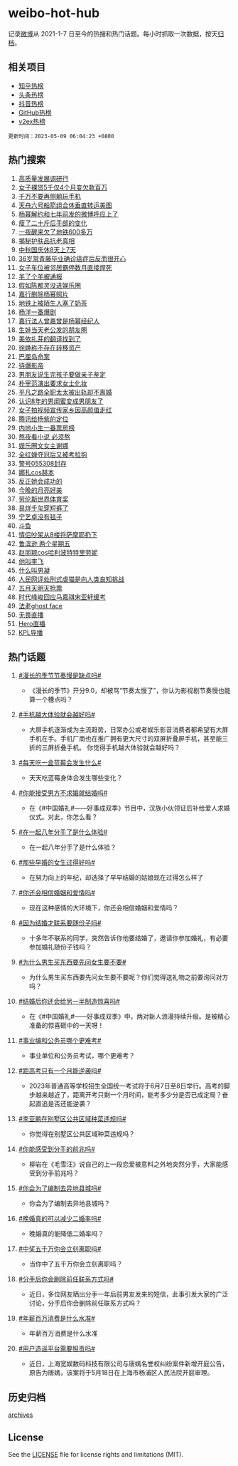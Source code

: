# weibo-hot-hub

记录[微博](https://www.weibo.com)从 2021-1-7 日至今的热搜和热门话题。每小时抓取一次数据，按天[归档](archives)。

## 相关项目

- [知乎热榜](https://github.com/lonnyzhang423/zhihu-hot-hub)
- [头条热榜](https://github.com/lonnyzhang423/toutiao-hot-hub)
- [抖音热榜](https://github.com/lonnyzhang423/douyin-hot-hub)
- [GitHub热榜](https://github.com/lonnyzhang423/github-hot-hub)
- [v2ex热榜](https://github.com/lonnyzhang423/v2ex-hot-hub)


`更新时间：2023-05-09 06:04:23 +0800`

## 热门搜索

1. [高质量发展调研行](https://m.weibo.cn/search?containerid=100103type%3D1%26t%3D10%26q%3D%23%E9%AB%98%E8%B4%A8%E9%87%8F%E5%8F%91%E5%B1%95%E8%B0%83%E7%A0%94%E8%A1%8C%23&stream_entry_id=51&isnewpage=1&extparam=seat%3D1%26pos%3D0%26cate%3D10103%26stream_entry_id%3D51%26filter_type%3Drealtimehot%26dgr%3D0%26c_type%3D51%26display_time%3D1683583462%26pre_seqid%3D168358346233802021118&luicode=10000011&lfid=106003type%253D25%2526t%253D3%2526disable_hot%253D1%2526filter_type%253Drealtimehot)
1. [女子裸贷5千仅4个月变欠款百万](https://m.weibo.cn/search?containerid=100103type%3D1%26t%3D10%26q%3D%23%E5%A5%B3%E5%AD%90%E8%A3%B8%E8%B4%B75%E5%8D%83%E4%BB%854%E4%B8%AA%E6%9C%88%E5%8F%98%E6%AC%A0%E6%AC%BE%E7%99%BE%E4%B8%87%23&stream_entry_id=31&isnewpage=1&extparam=seat%3D1%26flag%3D2%26pos%3D0%26dgr%3D0%26band_rank%3D1%26c_type%3D31%26filter_type%3Drealtimehot%26stream_entry_id%3D31%26realpos%3D1%26q%3D%2523%25E5%25A5%25B3%25E5%25AD%2590%25E8%25A3%25B8%25E8%25B4%25B75%25E5%258D%2583%25E4%25BB%25854%25E4%25B8%25AA%25E6%259C%2588%25E5%258F%2598%25E6%25AC%25A0%25E6%25AC%25BE%25E7%2599%25BE%25E4%25B8%2587%2523%26cate%3D5001%26lcate%3D5001%26display_time%3D1683583462%26pre_seqid%3D168358346233802021118&luicode=10000011&lfid=106003type%253D25%2526t%253D3%2526disable_hot%253D1%2526filter_type%253Drealtimehot)
1. [千万不要再侧躺玩手机](https://m.weibo.cn/search?containerid=100103type%3D1%26t%3D10%26q%3D%23%E5%8D%83%E4%B8%87%E4%B8%8D%E8%A6%81%E5%86%8D%E4%BE%A7%E8%BA%BA%E7%8E%A9%E6%89%8B%E6%9C%BA%23&stream_entry_id=31&isnewpage=1&extparam=seat%3D1%26flag%3D2%26pos%3D1%26dgr%3D0%26band_rank%3D2%26c_type%3D31%26filter_type%3Drealtimehot%26stream_entry_id%3D31%26realpos%3D2%26q%3D%2523%25E5%258D%2583%25E4%25B8%2587%25E4%25B8%258D%25E8%25A6%2581%25E5%2586%258D%25E4%25BE%25A7%25E8%25BA%25BA%25E7%258E%25A9%25E6%2589%258B%25E6%259C%25BA%2523%26cate%3D5001%26lcate%3D5001%26display_time%3D1683583462%26pre_seqid%3D168358346233802021118&luicode=10000011&lfid=106003type%253D25%2526t%253D3%2526disable_hot%253D1%2526filter_type%253Drealtimehot)
1. [天舟六号船箭组合体垂直转运美图](https://m.weibo.cn/search?containerid=100103type%3D1%26t%3D10%26q%3D%23%E5%A4%A9%E8%88%9F%E5%85%AD%E5%8F%B7%E8%88%B9%E7%AE%AD%E7%BB%84%E5%90%88%E4%BD%93%E5%9E%82%E7%9B%B4%E8%BD%AC%E8%BF%90%E7%BE%8E%E5%9B%BE%23&stream_entry_id=31&isnewpage=1&extparam=seat%3D1%26flag%3D0%26pos%3D2%26dgr%3D0%26band_rank%3D3%26c_type%3D31%26filter_type%3Drealtimehot%26stream_entry_id%3D31%26realpos%3D3%26q%3D%2523%25E5%25A4%25A9%25E8%2588%259F%25E5%2585%25AD%25E5%258F%25B7%25E8%2588%25B9%25E7%25AE%25AD%25E7%25BB%2584%25E5%2590%2588%25E4%25BD%2593%25E5%259E%2582%25E7%259B%25B4%25E8%25BD%25AC%25E8%25BF%2590%25E7%25BE%258E%25E5%259B%25BE%2523%26cate%3D5001%26lcate%3D5001%26display_time%3D1683583462%26pre_seqid%3D168358346233802021118&luicode=10000011&lfid=106003type%253D25%2526t%253D3%2526disable_hot%253D1%2526filter_type%253Drealtimehot)
1. [杨幂解约和七年前发的微博呼应上了](https://m.weibo.cn/search?containerid=100103type%3D1%26t%3D10%26q%3D%23%E6%9D%A8%E5%B9%82%E8%A7%A3%E7%BA%A6%E5%92%8C%E4%B8%83%E5%B9%B4%E5%89%8D%E5%8F%91%E7%9A%84%E5%BE%AE%E5%8D%9A%E5%91%BC%E5%BA%94%E4%B8%8A%E4%BA%86%23&stream_entry_id=31&isnewpage=1&extparam=seat%3D1%26flag%3D16%26pos%3D3%26dgr%3D0%26band_rank%3D4%26c_type%3D31%26filter_type%3Drealtimehot%26stream_entry_id%3D31%26realpos%3D4%26q%3D%2523%25E6%259D%25A8%25E5%25B9%2582%25E8%25A7%25A3%25E7%25BA%25A6%25E5%2592%258C%25E4%25B8%2583%25E5%25B9%25B4%25E5%2589%258D%25E5%258F%2591%25E7%259A%2584%25E5%25BE%25AE%25E5%258D%259A%25E5%2591%25BC%25E5%25BA%2594%25E4%25B8%258A%25E4%25BA%2586%2523%26cate%3D5001%26lcate%3D5001%26display_time%3D1683583462%26pre_seqid%3D168358346233802021118&luicode=10000011&lfid=106003type%253D25%2526t%253D3%2526disable_hot%253D1%2526filter_type%253Drealtimehot)
1. [瘦了二十斤后手部的变化](https://m.weibo.cn/search?containerid=100103type%3D1%26t%3D10%26q%3D%23%E7%98%A6%E4%BA%86%E4%BA%8C%E5%8D%81%E6%96%A4%E5%90%8E%E6%89%8B%E9%83%A8%E7%9A%84%E5%8F%98%E5%8C%96%23&stream_entry_id=31&isnewpage=1&extparam=seat%3D1%26flag%3D2%26pos%3D4%26dgr%3D0%26band_rank%3D5%26c_type%3D31%26filter_type%3Drealtimehot%26stream_entry_id%3D31%26realpos%3D5%26q%3D%2523%25E7%2598%25A6%25E4%25BA%2586%25E4%25BA%258C%25E5%258D%2581%25E6%2596%25A4%25E5%2590%258E%25E6%2589%258B%25E9%2583%25A8%25E7%259A%2584%25E5%258F%2598%25E5%258C%2596%2523%26cate%3D5001%26lcate%3D5001%26display_time%3D1683583462%26pre_seqid%3D168358346233802021118&luicode=10000011&lfid=106003type%253D25%2526t%253D3%2526disable_hot%253D1%2526filter_type%253Drealtimehot)
1. [一夜醒来欠了地铁600多万](https://m.weibo.cn/search?containerid=100103type%3D1%26t%3D10%26q%3D%23%E4%B8%80%E5%A4%9C%E9%86%92%E6%9D%A5%E6%AC%A0%E4%BA%86%E5%9C%B0%E9%93%81600%E5%A4%9A%E4%B8%87%23&stream_entry_id=31&isnewpage=1&extparam=seat%3D1%26flag%3D2%26pos%3D5%26dgr%3D0%26band_rank%3D6%26c_type%3D31%26filter_type%3Drealtimehot%26stream_entry_id%3D31%26realpos%3D6%26q%3D%2523%25E4%25B8%2580%25E5%25A4%259C%25E9%2586%2592%25E6%259D%25A5%25E6%25AC%25A0%25E4%25BA%2586%25E5%259C%25B0%25E9%2593%2581600%25E5%25A4%259A%25E4%25B8%2587%2523%26cate%3D5001%26lcate%3D5001%26display_time%3D1683583462%26pre_seqid%3D168358346233802021118&luicode=10000011&lfid=106003type%253D25%2526t%253D3%2526disable_hot%253D1%2526filter_type%253Drealtimehot)
1. [揭秘护肤品抗老真相](https://m.weibo.cn/search?containerid=100103type%3D1%26t%3D10%26q%3D%23%E6%8F%AD%E7%A7%98%E6%8A%A4%E8%82%A4%E5%93%81%E6%8A%97%E8%80%81%E7%9C%9F%E7%9B%B8%23&stream_entry_id=31&isnewpage=1&extparam=seat%3D1%26adid%3D188496%26pos%3D6%26dgr%3D0%26band_rank%3D7%26filter_type%3Drealtimehot%26topic_ad%3D1%26cate%3D5001%26lcate%3D5001%26stream_entry_id%3D31%26q%3D%2523%25E6%258F%25AD%25E7%25A7%2598%25E6%258A%25A4%25E8%2582%25A4%25E5%2593%2581%25E6%258A%2597%25E8%2580%2581%25E7%259C%259F%25E7%259B%25B8%2523%26is_ad_pos%3D1%26c_type%3D31%26display_time%3D1683583462%26pre_seqid%3D168358346233802021118&luicode=10000011&lfid=106003type%253D25%2526t%253D3%2526disable_hot%253D1%2526filter_type%253Drealtimehot)
1. [中秋国庆休8天上7天](https://m.weibo.cn/search?containerid=100103type%3D1%26t%3D10%26q%3D%23%E4%B8%AD%E7%A7%8B%E5%9B%BD%E5%BA%86%E4%BC%918%E5%A4%A9%E4%B8%8A7%E5%A4%A9%23&stream_entry_id=31&isnewpage=1&extparam=seat%3D1%26flag%3D16%26pos%3D7%26dgr%3D0%26band_rank%3D7%26c_type%3D31%26filter_type%3Drealtimehot%26stream_entry_id%3D31%26realpos%3D7%26q%3D%2523%25E4%25B8%25AD%25E7%25A7%258B%25E5%259B%25BD%25E5%25BA%2586%25E4%25BC%25918%25E5%25A4%25A9%25E4%25B8%258A7%25E5%25A4%25A9%2523%26cate%3D5001%26lcate%3D5001%26display_time%3D1683583462%26pre_seqid%3D168358346233802021118&luicode=10000011&lfid=106003type%253D25%2526t%253D3%2526disable_hot%253D1%2526filter_type%253Drealtimehot)
1. [36岁常青藤毕业确诊癌症后反而很开心](https://m.weibo.cn/search?containerid=100103type%3D1%26t%3D10%26q%3D36%E5%B2%81%E5%B8%B8%E9%9D%92%E8%97%A4%E6%AF%95%E4%B8%9A%E7%A1%AE%E8%AF%8A%E7%99%8C%E7%97%87%E5%90%8E%E5%8F%8D%E8%80%8C%E5%BE%88%E5%BC%80%E5%BF%83&stream_entry_id=31&isnewpage=1&extparam=seat%3D1%26flag%3D0%26pos%3D8%26dgr%3D0%26band_rank%3D8%26c_type%3D31%26filter_type%3Drealtimehot%26stream_entry_id%3D31%26realpos%3D8%26q%3D36%25E5%25B2%2581%25E5%25B8%25B8%25E9%259D%2592%25E8%2597%25A4%25E6%25AF%2595%25E4%25B8%259A%25E7%25A1%25AE%25E8%25AF%258A%25E7%2599%258C%25E7%2597%2587%25E5%2590%258E%25E5%258F%258D%25E8%2580%258C%25E5%25BE%2588%25E5%25BC%2580%25E5%25BF%2583%26cate%3D5001%26lcate%3D5001%26display_time%3D1683583462%26pre_seqid%3D168358346233802021118&luicode=10000011&lfid=106003type%253D25%2526t%253D3%2526disable_hot%253D1%2526filter_type%253Drealtimehot)
1. [女子车位被邻居霸停数月直接焊死](https://m.weibo.cn/search?containerid=100103type%3D1%26t%3D10%26q%3D%23%E5%A5%B3%E5%AD%90%E8%BD%A6%E4%BD%8D%E8%A2%AB%E9%82%BB%E5%B1%85%E9%9C%B8%E5%81%9C%E6%95%B0%E6%9C%88%E7%9B%B4%E6%8E%A5%E7%84%8A%E6%AD%BB%23&stream_entry_id=31&isnewpage=1&extparam=seat%3D1%26flag%3D0%26pos%3D9%26dgr%3D0%26band_rank%3D9%26c_type%3D31%26filter_type%3Drealtimehot%26stream_entry_id%3D31%26realpos%3D9%26q%3D%2523%25E5%25A5%25B3%25E5%25AD%2590%25E8%25BD%25A6%25E4%25BD%258D%25E8%25A2%25AB%25E9%2582%25BB%25E5%25B1%2585%25E9%259C%25B8%25E5%2581%259C%25E6%2595%25B0%25E6%259C%2588%25E7%259B%25B4%25E6%258E%25A5%25E7%2584%258A%25E6%25AD%25BB%2523%26cate%3D5001%26lcate%3D5001%26display_time%3D1683583462%26pre_seqid%3D168358346233802021118&luicode=10000011&lfid=106003type%253D25%2526t%253D3%2526disable_hot%253D1%2526filter_type%253Drealtimehot)
1. [羊了个羊被通报](https://m.weibo.cn/search?containerid=100103type%3D1%26t%3D10%26q%3D%23%E7%BE%8A%E4%BA%86%E4%B8%AA%E7%BE%8A%E8%A2%AB%E9%80%9A%E6%8A%A5%23&stream_entry_id=31&isnewpage=1&extparam=seat%3D1%26flag%3D0%26pos%3D10%26dgr%3D0%26band_rank%3D10%26c_type%3D31%26filter_type%3Drealtimehot%26stream_entry_id%3D31%26realpos%3D10%26q%3D%2523%25E7%25BE%258A%25E4%25BA%2586%25E4%25B8%25AA%25E7%25BE%258A%25E8%25A2%25AB%25E9%2580%259A%25E6%258A%25A5%2523%26cate%3D5001%26lcate%3D5001%26display_time%3D1683583462%26pre_seqid%3D168358346233802021118&luicode=10000011&lfid=106003type%253D25%2526t%253D3%2526disable_hot%253D1%2526filter_type%253Drealtimehot)
1. [假如陈都灵没进娱乐圈](https://m.weibo.cn/search?containerid=100103type%3D1%26t%3D10%26q%3D%23%E5%81%87%E5%A6%82%E9%99%88%E9%83%BD%E7%81%B5%E6%B2%A1%E8%BF%9B%E5%A8%B1%E4%B9%90%E5%9C%88%23&stream_entry_id=31&isnewpage=1&extparam=seat%3D1%26flag%3D2%26pos%3D11%26dgr%3D0%26band_rank%3D11%26c_type%3D31%26filter_type%3Drealtimehot%26stream_entry_id%3D31%26realpos%3D11%26q%3D%2523%25E5%2581%2587%25E5%25A6%2582%25E9%2599%2588%25E9%2583%25BD%25E7%2581%25B5%25E6%25B2%25A1%25E8%25BF%259B%25E5%25A8%25B1%25E4%25B9%2590%25E5%259C%2588%2523%26cate%3D5001%26lcate%3D5001%26display_time%3D1683583462%26pre_seqid%3D168358346233802021118&luicode=10000011&lfid=106003type%253D25%2526t%253D3%2526disable_hot%253D1%2526filter_type%253Drealtimehot)
1. [嘉行删除杨幂照片](https://m.weibo.cn/search?containerid=100103type%3D1%26t%3D10%26q%3D%23%E5%98%89%E8%A1%8C%E5%88%A0%E9%99%A4%E6%9D%A8%E5%B9%82%E7%85%A7%E7%89%87%23&stream_entry_id=31&isnewpage=1&extparam=seat%3D1%26flag%3D0%26pos%3D12%26dgr%3D0%26band_rank%3D12%26c_type%3D31%26filter_type%3Drealtimehot%26stream_entry_id%3D31%26realpos%3D12%26q%3D%2523%25E5%2598%2589%25E8%25A1%258C%25E5%2588%25A0%25E9%2599%25A4%25E6%259D%25A8%25E5%25B9%2582%25E7%2585%25A7%25E7%2589%2587%2523%26cate%3D5001%26lcate%3D5001%26display_time%3D1683583462%26pre_seqid%3D168358346233802021118&luicode=10000011&lfid=106003type%253D25%2526t%253D3%2526disable_hot%253D1%2526filter_type%253Drealtimehot)
1. [地铁上被陌生人塞了奶茶](https://m.weibo.cn/search?containerid=100103type%3D1%26t%3D10%26q%3D%23%E5%9C%B0%E9%93%81%E4%B8%8A%E8%A2%AB%E9%99%8C%E7%94%9F%E4%BA%BA%E5%A1%9E%E4%BA%86%E5%A5%B6%E8%8C%B6%23&stream_entry_id=31&isnewpage=1&extparam=seat%3D1%26flag%3D0%26pos%3D13%26dgr%3D0%26band_rank%3D13%26c_type%3D31%26filter_type%3Drealtimehot%26stream_entry_id%3D31%26realpos%3D13%26q%3D%2523%25E5%259C%25B0%25E9%2593%2581%25E4%25B8%258A%25E8%25A2%25AB%25E9%2599%258C%25E7%2594%259F%25E4%25BA%25BA%25E5%25A1%259E%25E4%25BA%2586%25E5%25A5%25B6%25E8%258C%25B6%2523%26cate%3D5001%26lcate%3D5001%26display_time%3D1683583462%26pre_seqid%3D168358346233802021118&luicode=10000011&lfid=106003type%253D25%2526t%253D3%2526disable_hot%253D1%2526filter_type%253Drealtimehot)
1. [杨洋一番爆剧](https://m.weibo.cn/search?containerid=100103type%3D1%26t%3D10%26q%3D%23%E6%9D%A8%E6%B4%8B%E4%B8%80%E7%95%AA%E7%88%86%E5%89%A7%23&stream_entry_id=31&isnewpage=1&extparam=seat%3D1%26flag%3D0%26pos%3D14%26dgr%3D0%26band_rank%3D14%26c_type%3D31%26filter_type%3Drealtimehot%26stream_entry_id%3D31%26realpos%3D14%26q%3D%2523%25E6%259D%25A8%25E6%25B4%258B%25E4%25B8%2580%25E7%2595%25AA%25E7%2588%2586%25E5%2589%25A7%2523%26cate%3D5001%26lcate%3D5001%26display_time%3D1683583462%26pre_seqid%3D168358346233802021118&luicode=10000011&lfid=106003type%253D25%2526t%253D3%2526disable_hot%253D1%2526filter_type%253Drealtimehot)
1. [嘉行法人曾嘉曾是杨幂经纪人](https://m.weibo.cn/search?containerid=100103type%3D1%26t%3D10%26q%3D%23%E5%98%89%E8%A1%8C%E6%B3%95%E4%BA%BA%E6%9B%BE%E5%98%89%E6%9B%BE%E6%98%AF%E6%9D%A8%E5%B9%82%E7%BB%8F%E7%BA%AA%E4%BA%BA%23&stream_entry_id=31&isnewpage=1&extparam=seat%3D1%26flag%3D0%26pos%3D15%26dgr%3D0%26band_rank%3D15%26c_type%3D31%26filter_type%3Drealtimehot%26stream_entry_id%3D31%26realpos%3D15%26q%3D%2523%25E5%2598%2589%25E8%25A1%258C%25E6%25B3%2595%25E4%25BA%25BA%25E6%259B%25BE%25E5%2598%2589%25E6%259B%25BE%25E6%2598%25AF%25E6%259D%25A8%25E5%25B9%2582%25E7%25BB%258F%25E7%25BA%25AA%25E4%25BA%25BA%2523%26cate%3D5001%26lcate%3D5001%26display_time%3D1683583462%26pre_seqid%3D168358346233802021118&luicode=10000011&lfid=106003type%253D25%2526t%253D3%2526disable_hot%253D1%2526filter_type%253Drealtimehot)
1. [生娃当天老公发的朋友圈](https://m.weibo.cn/search?containerid=100103type%3D1%26t%3D10%26q%3D%23%E7%94%9F%E5%A8%83%E5%BD%93%E5%A4%A9%E8%80%81%E5%85%AC%E5%8F%91%E7%9A%84%E6%9C%8B%E5%8F%8B%E5%9C%88%23&stream_entry_id=31&isnewpage=1&extparam=seat%3D1%26flag%3D0%26pos%3D16%26dgr%3D0%26band_rank%3D16%26c_type%3D31%26filter_type%3Drealtimehot%26stream_entry_id%3D31%26realpos%3D16%26q%3D%2523%25E7%2594%259F%25E5%25A8%2583%25E5%25BD%2593%25E5%25A4%25A9%25E8%2580%2581%25E5%2585%25AC%25E5%258F%2591%25E7%259A%2584%25E6%259C%258B%25E5%258F%258B%25E5%259C%2588%2523%26cate%3D5001%26lcate%3D5001%26display_time%3D1683583462%26pre_seqid%3D168358346233802021118&luicode=10000011&lfid=106003type%253D25%2526t%253D3%2526disable_hot%253D1%2526filter_type%253Drealtimehot)
1. [美依礼芽的翻译找到了](https://m.weibo.cn/search?containerid=100103type%3D1%26t%3D10%26q%3D%23%E7%BE%8E%E4%BE%9D%E7%A4%BC%E8%8A%BD%E7%9A%84%E7%BF%BB%E8%AF%91%E6%89%BE%E5%88%B0%E4%BA%86%23&stream_entry_id=31&isnewpage=1&extparam=seat%3D1%26flag%3D0%26pos%3D17%26dgr%3D0%26band_rank%3D17%26c_type%3D31%26filter_type%3Drealtimehot%26stream_entry_id%3D31%26realpos%3D17%26q%3D%2523%25E7%25BE%258E%25E4%25BE%259D%25E7%25A4%25BC%25E8%258A%25BD%25E7%259A%2584%25E7%25BF%25BB%25E8%25AF%2591%25E6%2589%25BE%25E5%2588%25B0%25E4%25BA%2586%2523%26cate%3D5001%26lcate%3D5001%26display_time%3D1683583462%26pre_seqid%3D168358346233802021118&luicode=10000011&lfid=106003type%253D25%2526t%253D3%2526disable_hot%253D1%2526filter_type%253Drealtimehot)
1. [徐峥称不存在转移资产](https://m.weibo.cn/search?containerid=100103type%3D1%26t%3D10%26q%3D%23%E5%BE%90%E5%B3%A5%E7%A7%B0%E4%B8%8D%E5%AD%98%E5%9C%A8%E8%BD%AC%E7%A7%BB%E8%B5%84%E4%BA%A7%23&stream_entry_id=31&isnewpage=1&extparam=seat%3D1%26flag%3D0%26pos%3D18%26dgr%3D0%26band_rank%3D18%26c_type%3D31%26filter_type%3Drealtimehot%26stream_entry_id%3D31%26realpos%3D18%26q%3D%2523%25E5%25BE%2590%25E5%25B3%25A5%25E7%25A7%25B0%25E4%25B8%258D%25E5%25AD%2598%25E5%259C%25A8%25E8%25BD%25AC%25E7%25A7%25BB%25E8%25B5%2584%25E4%25BA%25A7%2523%26cate%3D5001%26lcate%3D5001%26display_time%3D1683583462%26pre_seqid%3D168358346233802021118&luicode=10000011&lfid=106003type%253D25%2526t%253D3%2526disable_hot%253D1%2526filter_type%253Drealtimehot)
1. [巴厘岛命案](https://m.weibo.cn/search?containerid=100103type%3D1%26t%3D10%26q%3D%E5%B7%B4%E5%8E%98%E5%B2%9B%E5%91%BD%E6%A1%88&stream_entry_id=31&isnewpage=1&extparam=seat%3D1%26flag%3D0%26pos%3D19%26dgr%3D0%26band_rank%3D19%26c_type%3D31%26filter_type%3Drealtimehot%26stream_entry_id%3D31%26realpos%3D19%26q%3D%25E5%25B7%25B4%25E5%258E%2598%25E5%25B2%259B%25E5%2591%25BD%25E6%25A1%2588%26cate%3D5001%26lcate%3D5001%26display_time%3D1683583462%26pre_seqid%3D168358346233802021118&luicode=10000011&lfid=106003type%253D25%2526t%253D3%2526disable_hot%253D1%2526filter_type%253Drealtimehot)
1. [待爆影帝](https://m.weibo.cn/search?containerid=100103type%3D1%26t%3D10%26q%3D%23%E5%BE%85%E7%88%86%E5%BD%B1%E5%B8%9D%23&stream_entry_id=31&isnewpage=1&extparam=seat%3D1%26flag%3D0%26pos%3D20%26dgr%3D0%26band_rank%3D20%26c_type%3D31%26filter_type%3Drealtimehot%26stream_entry_id%3D31%26realpos%3D20%26q%3D%2523%25E5%25BE%2585%25E7%2588%2586%25E5%25BD%25B1%25E5%25B8%259D%2523%26cate%3D5001%26lcate%3D5001%26display_time%3D1683583462%26pre_seqid%3D168358346233802021118&luicode=10000011&lfid=106003type%253D25%2526t%253D3%2526disable_hot%253D1%2526filter_type%253Drealtimehot)
1. [男朋友说生完孩子要做亲子鉴定](https://m.weibo.cn/search?containerid=100103type%3D1%26t%3D10%26q%3D%23%E7%94%B7%E6%9C%8B%E5%8F%8B%E8%AF%B4%E7%94%9F%E5%AE%8C%E5%AD%A9%E5%AD%90%E8%A6%81%E5%81%9A%E4%BA%B2%E5%AD%90%E9%89%B4%E5%AE%9A%23&stream_entry_id=31&isnewpage=1&extparam=seat%3D1%26flag%3D0%26pos%3D21%26dgr%3D0%26band_rank%3D21%26c_type%3D31%26filter_type%3Drealtimehot%26stream_entry_id%3D31%26realpos%3D21%26q%3D%2523%25E7%2594%25B7%25E6%259C%258B%25E5%258F%258B%25E8%25AF%25B4%25E7%2594%259F%25E5%25AE%258C%25E5%25AD%25A9%25E5%25AD%2590%25E8%25A6%2581%25E5%2581%259A%25E4%25BA%25B2%25E5%25AD%2590%25E9%2589%25B4%25E5%25AE%259A%2523%26cate%3D5001%26lcate%3D5001%26display_time%3D1683583462%26pre_seqid%3D168358346233802021118&luicode=10000011&lfid=106003type%253D25%2526t%253D3%2526disable_hot%253D1%2526filter_type%253Drealtimehot)
1. [朴宰范演出要求女士化妆](https://m.weibo.cn/search?containerid=100103type%3D1%26t%3D10%26q%3D%23%E6%9C%B4%E5%AE%B0%E8%8C%83%E6%BC%94%E5%87%BA%E8%A6%81%E6%B1%82%E5%A5%B3%E5%A3%AB%E5%8C%96%E5%A6%86%23&stream_entry_id=31&isnewpage=1&extparam=seat%3D1%26flag%3D0%26pos%3D22%26dgr%3D0%26band_rank%3D22%26c_type%3D31%26filter_type%3Drealtimehot%26stream_entry_id%3D31%26realpos%3D22%26q%3D%2523%25E6%259C%25B4%25E5%25AE%25B0%25E8%258C%2583%25E6%25BC%2594%25E5%2587%25BA%25E8%25A6%2581%25E6%25B1%2582%25E5%25A5%25B3%25E5%25A3%25AB%25E5%258C%2596%25E5%25A6%2586%2523%26cate%3D5001%26lcate%3D5001%26display_time%3D1683583462%26pre_seqid%3D168358346233802021118&luicode=10000011&lfid=106003type%253D25%2526t%253D3%2526disable_hot%253D1%2526filter_type%253Drealtimehot)
1. [平凡之路全职太太被出轨却不离婚](https://m.weibo.cn/search?containerid=100103type%3D1%26t%3D10%26q%3D%23%E5%B9%B3%E5%87%A1%E4%B9%8B%E8%B7%AF%E5%85%A8%E8%81%8C%E5%A4%AA%E5%A4%AA%E8%A2%AB%E5%87%BA%E8%BD%A8%E5%8D%B4%E4%B8%8D%E7%A6%BB%E5%A9%9A%23&stream_entry_id=31&isnewpage=1&extparam=seat%3D1%26flag%3D0%26pos%3D23%26dgr%3D0%26band_rank%3D23%26c_type%3D31%26filter_type%3Drealtimehot%26stream_entry_id%3D31%26realpos%3D23%26q%3D%2523%25E5%25B9%25B3%25E5%2587%25A1%25E4%25B9%258B%25E8%25B7%25AF%25E5%2585%25A8%25E8%2581%258C%25E5%25A4%25AA%25E5%25A4%25AA%25E8%25A2%25AB%25E5%2587%25BA%25E8%25BD%25A8%25E5%258D%25B4%25E4%25B8%258D%25E7%25A6%25BB%25E5%25A9%259A%2523%26cate%3D5001%26lcate%3D5001%26display_time%3D1683583462%26pre_seqid%3D168358346233802021118&luicode=10000011&lfid=106003type%253D25%2526t%253D3%2526disable_hot%253D1%2526filter_type%253Drealtimehot)
1. [认识8年的男闺蜜变成男朋友了](https://m.weibo.cn/search?containerid=100103type%3D1%26t%3D10%26q%3D%23%E8%AE%A4%E8%AF%868%E5%B9%B4%E7%9A%84%E7%94%B7%E9%97%BA%E8%9C%9C%E5%8F%98%E6%88%90%E7%94%B7%E6%9C%8B%E5%8F%8B%E4%BA%86%23&stream_entry_id=31&isnewpage=1&extparam=seat%3D1%26flag%3D0%26pos%3D24%26dgr%3D0%26band_rank%3D24%26c_type%3D31%26filter_type%3Drealtimehot%26stream_entry_id%3D31%26realpos%3D24%26q%3D%2523%25E8%25AE%25A4%25E8%25AF%25868%25E5%25B9%25B4%25E7%259A%2584%25E7%2594%25B7%25E9%2597%25BA%25E8%259C%259C%25E5%258F%2598%25E6%2588%2590%25E7%2594%25B7%25E6%259C%258B%25E5%258F%258B%25E4%25BA%2586%2523%26cate%3D5001%26lcate%3D5001%26display_time%3D1683583462%26pre_seqid%3D168358346233802021118&luicode=10000011&lfid=106003type%253D25%2526t%253D3%2526disable_hot%253D1%2526filter_type%253Drealtimehot)
1. [女子拍视频宣传家乡因高颜值走红](https://m.weibo.cn/search?containerid=100103type%3D1%26t%3D10%26q%3D%23%E5%A5%B3%E5%AD%90%E6%8B%8D%E8%A7%86%E9%A2%91%E5%AE%A3%E4%BC%A0%E5%AE%B6%E4%B9%A1%E5%9B%A0%E9%AB%98%E9%A2%9C%E5%80%BC%E8%B5%B0%E7%BA%A2%23&stream_entry_id=31&isnewpage=1&extparam=seat%3D1%26flag%3D1%26pos%3D25%26dgr%3D0%26band_rank%3D25%26c_type%3D31%26filter_type%3Drealtimehot%26stream_entry_id%3D31%26realpos%3D25%26q%3D%2523%25E5%25A5%25B3%25E5%25AD%2590%25E6%258B%258D%25E8%25A7%2586%25E9%25A2%2591%25E5%25AE%25A3%25E4%25BC%25A0%25E5%25AE%25B6%25E4%25B9%25A1%25E5%259B%25A0%25E9%25AB%2598%25E9%25A2%259C%25E5%2580%25BC%25E8%25B5%25B0%25E7%25BA%25A2%2523%26cate%3D5001%26lcate%3D5001%26display_time%3D1683583462%26pre_seqid%3D168358346233802021118&luicode=10000011&lfid=106003type%253D25%2526t%253D3%2526disable_hot%253D1%2526filter_type%253Drealtimehot)
1. [腾讯给杨紫的定位](https://m.weibo.cn/search?containerid=100103type%3D1%26t%3D10%26q%3D%23%E8%85%BE%E8%AE%AF%E7%BB%99%E6%9D%A8%E7%B4%AB%E7%9A%84%E5%AE%9A%E4%BD%8D%23&stream_entry_id=31&isnewpage=1&extparam=seat%3D1%26flag%3D0%26pos%3D26%26dgr%3D0%26band_rank%3D26%26c_type%3D31%26filter_type%3Drealtimehot%26stream_entry_id%3D31%26realpos%3D26%26q%3D%2523%25E8%2585%25BE%25E8%25AE%25AF%25E7%25BB%2599%25E6%259D%25A8%25E7%25B4%25AB%25E7%259A%2584%25E5%25AE%259A%25E4%25BD%258D%2523%26cate%3D5001%26lcate%3D5001%26display_time%3D1683583462%26pre_seqid%3D168358346233802021118&luicode=10000011&lfid=106003type%253D25%2526t%253D3%2526disable_hot%253D1%2526filter_type%253Drealtimehot)
1. [内地小生一番票房榜](https://m.weibo.cn/search?containerid=100103type%3D1%26t%3D10%26q%3D%23%E5%86%85%E5%9C%B0%E5%B0%8F%E7%94%9F%E4%B8%80%E7%95%AA%E7%A5%A8%E6%88%BF%E6%A6%9C%23&stream_entry_id=31&isnewpage=1&extparam=seat%3D1%26flag%3D0%26pos%3D27%26dgr%3D0%26band_rank%3D27%26c_type%3D31%26filter_type%3Drealtimehot%26stream_entry_id%3D31%26realpos%3D27%26q%3D%2523%25E5%2586%2585%25E5%259C%25B0%25E5%25B0%258F%25E7%2594%259F%25E4%25B8%2580%25E7%2595%25AA%25E7%25A5%25A8%25E6%2588%25BF%25E6%25A6%259C%2523%26cate%3D5001%26lcate%3D5001%26display_time%3D1683583462%26pre_seqid%3D168358346233802021118&luicode=10000011&lfid=106003type%253D25%2526t%253D3%2526disable_hot%253D1%2526filter_type%253Drealtimehot)
1. [熬夜看小说 必须熬](https://m.weibo.cn/search?containerid=100103type%3D1%26t%3D10%26q%3D%E7%86%AC%E5%A4%9C%E7%9C%8B%E5%B0%8F%E8%AF%B4+%E5%BF%85%E9%A1%BB%E7%86%AC&stream_entry_id=31&isnewpage=1&extparam=seat%3D1%26flag%3D0%26pos%3D28%26dgr%3D0%26band_rank%3D28%26c_type%3D31%26filter_type%3Drealtimehot%26stream_entry_id%3D31%26realpos%3D28%26q%3D%25E7%2586%25AC%25E5%25A4%259C%25E7%259C%258B%25E5%25B0%258F%25E8%25AF%25B4%2520%25E5%25BF%2585%25E9%25A1%25BB%25E7%2586%25AC%26cate%3D5001%26lcate%3D5001%26display_time%3D1683583462%26pre_seqid%3D168358346233802021118&luicode=10000011&lfid=106003type%253D25%2526t%253D3%2526disable_hot%253D1%2526filter_type%253Drealtimehot)
1. [娱乐圈文女主谢娜](https://m.weibo.cn/search?containerid=100103type%3D1%26t%3D10%26q%3D%23%E5%A8%B1%E4%B9%90%E5%9C%88%E6%96%87%E5%A5%B3%E4%B8%BB%E8%B0%A2%E5%A8%9C%23&stream_entry_id=31&isnewpage=1&extparam=seat%3D1%26flag%3D0%26pos%3D29%26dgr%3D0%26band_rank%3D29%26c_type%3D31%26filter_type%3Drealtimehot%26stream_entry_id%3D31%26realpos%3D29%26q%3D%2523%25E5%25A8%25B1%25E4%25B9%2590%25E5%259C%2588%25E6%2596%2587%25E5%25A5%25B3%25E4%25B8%25BB%25E8%25B0%25A2%25E5%25A8%259C%2523%26cate%3D5001%26lcate%3D5001%26display_time%3D1683583462%26pre_seqid%3D168358346233802021118&luicode=10000011&lfid=106003type%253D25%2526t%253D3%2526disable_hot%253D1%2526filter_type%253Drealtimehot)
1. [全红婵夺冠后又被考拉抱](https://m.weibo.cn/search?containerid=100103type%3D1%26t%3D10%26q%3D%23%E5%85%A8%E7%BA%A2%E5%A9%B5%E5%A4%BA%E5%86%A0%E5%90%8E%E5%8F%88%E8%A2%AB%E8%80%83%E6%8B%89%E6%8A%B1%23&stream_entry_id=31&isnewpage=1&extparam=seat%3D1%26flag%3D0%26pos%3D30%26dgr%3D0%26band_rank%3D30%26c_type%3D31%26filter_type%3Drealtimehot%26stream_entry_id%3D31%26realpos%3D30%26q%3D%2523%25E5%2585%25A8%25E7%25BA%25A2%25E5%25A9%25B5%25E5%25A4%25BA%25E5%2586%25A0%25E5%2590%258E%25E5%258F%2588%25E8%25A2%25AB%25E8%2580%2583%25E6%258B%2589%25E6%258A%25B1%2523%26cate%3D5001%26lcate%3D5001%26display_time%3D1683583462%26pre_seqid%3D168358346233802021118&luicode=10000011&lfid=106003type%253D25%2526t%253D3%2526disable_hot%253D1%2526filter_type%253Drealtimehot)
1. [警号055308封存](https://m.weibo.cn/search?containerid=100103type%3D1%26t%3D10%26q%3D%23%E8%AD%A6%E5%8F%B7055308%E5%B0%81%E5%AD%98%23&stream_entry_id=31&isnewpage=1&extparam=seat%3D1%26flag%3D0%26pos%3D31%26dgr%3D0%26band_rank%3D31%26c_type%3D31%26filter_type%3Drealtimehot%26stream_entry_id%3D31%26realpos%3D31%26q%3D%2523%25E8%25AD%25A6%25E5%258F%25B7055308%25E5%25B0%2581%25E5%25AD%2598%2523%26cate%3D5001%26lcate%3D5001%26display_time%3D1683583462%26pre_seqid%3D168358346233802021118&luicode=10000011&lfid=106003type%253D25%2526t%253D3%2526disable_hot%253D1%2526filter_type%253Drealtimehot)
1. [娜扎cos赫本](https://m.weibo.cn/search?containerid=100103type%3D1%26t%3D10%26q%3D%23%E5%A8%9C%E6%89%8Ecos%E8%B5%AB%E6%9C%AC%23&stream_entry_id=31&isnewpage=1&extparam=seat%3D1%26flag%3D0%26pos%3D32%26dgr%3D0%26band_rank%3D32%26c_type%3D31%26filter_type%3Drealtimehot%26stream_entry_id%3D31%26realpos%3D32%26q%3D%2523%25E5%25A8%259C%25E6%2589%258Ecos%25E8%25B5%25AB%25E6%259C%25AC%2523%26cate%3D5001%26lcate%3D5001%26display_time%3D1683583462%26pre_seqid%3D168358346233802021118&luicode=10000011&lfid=106003type%253D25%2526t%253D3%2526disable_hot%253D1%2526filter_type%253Drealtimehot)
1. [反正她会成功的](https://m.weibo.cn/search?containerid=100103type%3D1%26t%3D10%26q%3D%23%E5%8F%8D%E6%AD%A3%E5%A5%B9%E4%BC%9A%E6%88%90%E5%8A%9F%E7%9A%84%23&stream_entry_id=31&isnewpage=1&extparam=seat%3D1%26flag%3D0%26pos%3D33%26dgr%3D0%26band_rank%3D33%26c_type%3D31%26filter_type%3Drealtimehot%26stream_entry_id%3D31%26realpos%3D33%26q%3D%2523%25E5%258F%258D%25E6%25AD%25A3%25E5%25A5%25B9%25E4%25BC%259A%25E6%2588%2590%25E5%258A%259F%25E7%259A%2584%2523%26cate%3D5001%26lcate%3D5001%26display_time%3D1683583462%26pre_seqid%3D168358346233802021118&luicode=10000011&lfid=106003type%253D25%2526t%253D3%2526disable_hot%253D1%2526filter_type%253Drealtimehot)
1. [今晚的月亮好美](https://m.weibo.cn/search?containerid=100103type%3D1%26t%3D10%26q%3D%E4%BB%8A%E6%99%9A%E7%9A%84%E6%9C%88%E4%BA%AE%E5%A5%BD%E7%BE%8E&stream_entry_id=31&isnewpage=1&extparam=seat%3D1%26flag%3D0%26pos%3D34%26dgr%3D0%26band_rank%3D34%26c_type%3D31%26filter_type%3Drealtimehot%26stream_entry_id%3D31%26realpos%3D34%26q%3D%25E4%25BB%258A%25E6%2599%259A%25E7%259A%2584%25E6%259C%2588%25E4%25BA%25AE%25E5%25A5%25BD%25E7%25BE%258E%26cate%3D5001%26lcate%3D5001%26display_time%3D1683583462%26pre_seqid%3D168358346233802021118&luicode=10000011&lfid=106003type%253D25%2526t%253D3%2526disable_hot%253D1%2526filter_type%253Drealtimehot)
1. [劳伦斯世界体育奖](https://m.weibo.cn/search?containerid=100103type%3D1%26t%3D10%26q%3D%23%E5%8A%B3%E4%BC%A6%E6%96%AF%E4%B8%96%E7%95%8C%E4%BD%93%E8%82%B2%E5%A5%96%23&stream_entry_id=31&isnewpage=1&extparam=seat%3D1%26flag%3D0%26pos%3D35%26dgr%3D0%26band_rank%3D35%26c_type%3D31%26filter_type%3Drealtimehot%26stream_entry_id%3D31%26realpos%3D35%26q%3D%2523%25E5%258A%25B3%25E4%25BC%25A6%25E6%2596%25AF%25E4%25B8%2596%25E7%2595%258C%25E4%25BD%2593%25E8%2582%25B2%25E5%25A5%2596%2523%26cate%3D5001%26lcate%3D5001%26display_time%3D1683583462%26pre_seqid%3D168358346233802021118&luicode=10000011&lfid=106003type%253D25%2526t%253D3%2526disable_hot%253D1%2526filter_type%253Drealtimehot)
1. [易烊千玺穿短裤了](https://m.weibo.cn/search?containerid=100103type%3D1%26t%3D10%26q%3D%23%E6%98%93%E7%83%8A%E5%8D%83%E7%8E%BA%E7%A9%BF%E7%9F%AD%E8%A3%A4%E4%BA%86%23&stream_entry_id=31&isnewpage=1&extparam=seat%3D1%26flag%3D0%26pos%3D36%26dgr%3D0%26band_rank%3D36%26c_type%3D31%26filter_type%3Drealtimehot%26stream_entry_id%3D31%26realpos%3D36%26q%3D%2523%25E6%2598%2593%25E7%2583%258A%25E5%258D%2583%25E7%258E%25BA%25E7%25A9%25BF%25E7%259F%25AD%25E8%25A3%25A4%25E4%25BA%2586%2523%26cate%3D5001%26lcate%3D5001%26display_time%3D1683583462%26pre_seqid%3D168358346233802021118&luicode=10000011&lfid=106003type%253D25%2526t%253D3%2526disable_hot%253D1%2526filter_type%253Drealtimehot)
1. [宁艺卓没有毯子](https://m.weibo.cn/search?containerid=100103type%3D1%26t%3D10%26q%3D%23%E5%AE%81%E8%89%BA%E5%8D%93%E6%B2%A1%E6%9C%89%E6%AF%AF%E5%AD%90%23&stream_entry_id=31&isnewpage=1&extparam=seat%3D1%26flag%3D0%26pos%3D37%26dgr%3D0%26band_rank%3D37%26c_type%3D31%26filter_type%3Drealtimehot%26stream_entry_id%3D31%26realpos%3D37%26q%3D%2523%25E5%25AE%2581%25E8%2589%25BA%25E5%258D%2593%25E6%25B2%25A1%25E6%259C%2589%25E6%25AF%25AF%25E5%25AD%2590%2523%26cate%3D5001%26lcate%3D5001%26display_time%3D1683583462%26pre_seqid%3D168358346233802021118&luicode=10000011&lfid=106003type%253D25%2526t%253D3%2526disable_hot%253D1%2526filter_type%253Drealtimehot)
1. [斗鱼](https://m.weibo.cn/search?containerid=100103type%3D1%26t%3D10%26q%3D%E6%96%97%E9%B1%BC&stream_entry_id=31&isnewpage=1&extparam=seat%3D1%26flag%3D0%26pos%3D38%26dgr%3D0%26band_rank%3D38%26c_type%3D31%26filter_type%3Drealtimehot%26stream_entry_id%3D31%26realpos%3D38%26q%3D%25E6%2596%2597%25E9%25B1%25BC%26cate%3D5001%26lcate%3D5001%26display_time%3D1683583462%26pre_seqid%3D168358346233802021118&luicode=10000011&lfid=106003type%253D25%2526t%253D3%2526disable_hot%253D1%2526filter_type%253Drealtimehot)
1. [情侣吵架从8楼将萨摩耶扔下](https://m.weibo.cn/search?containerid=100103type%3D1%26t%3D10%26q%3D%23%E6%83%85%E4%BE%A3%E5%90%B5%E6%9E%B6%E4%BB%8E8%E6%A5%BC%E5%B0%86%E8%90%A8%E6%91%A9%E8%80%B6%E6%89%94%E4%B8%8B%23&stream_entry_id=31&isnewpage=1&extparam=seat%3D1%26flag%3D0%26pos%3D39%26dgr%3D0%26band_rank%3D39%26c_type%3D31%26filter_type%3Drealtimehot%26stream_entry_id%3D31%26realpos%3D39%26q%3D%2523%25E6%2583%2585%25E4%25BE%25A3%25E5%2590%25B5%25E6%259E%25B6%25E4%25BB%258E8%25E6%25A5%25BC%25E5%25B0%2586%25E8%2590%25A8%25E6%2591%25A9%25E8%2580%25B6%25E6%2589%2594%25E4%25B8%258B%2523%26cate%3D5001%26lcate%3D5001%26display_time%3D1683583462%26pre_seqid%3D168358346233802021118&luicode=10000011&lfid=106003type%253D25%2526t%253D3%2526disable_hot%253D1%2526filter_type%253Drealtimehot)
1. [鲁滨逊 两个星期五](https://m.weibo.cn/search?containerid=100103type%3D1%26t%3D10%26q%3D%E9%B2%81%E6%BB%A8%E9%80%8A+%E4%B8%A4%E4%B8%AA%E6%98%9F%E6%9C%9F%E4%BA%94&stream_entry_id=31&isnewpage=1&extparam=seat%3D1%26flag%3D0%26pos%3D40%26dgr%3D0%26band_rank%3D40%26c_type%3D31%26filter_type%3Drealtimehot%26stream_entry_id%3D31%26realpos%3D40%26q%3D%25E9%25B2%2581%25E6%25BB%25A8%25E9%2580%258A%2520%25E4%25B8%25A4%25E4%25B8%25AA%25E6%2598%259F%25E6%259C%259F%25E4%25BA%2594%26cate%3D5001%26lcate%3D5001%26display_time%3D1683583462%26pre_seqid%3D168358346233802021118&luicode=10000011&lfid=106003type%253D25%2526t%253D3%2526disable_hot%253D1%2526filter_type%253Drealtimehot)
1. [赵丽颖cos哈利波特特里劳妮](https://m.weibo.cn/search?containerid=100103type%3D1%26t%3D10%26q%3D%23%E8%B5%B5%E4%B8%BD%E9%A2%96cos%E5%93%88%E5%88%A9%E6%B3%A2%E7%89%B9%E7%89%B9%E9%87%8C%E5%8A%B3%E5%A6%AE%23&stream_entry_id=31&isnewpage=1&extparam=seat%3D1%26flag%3D0%26pos%3D41%26dgr%3D0%26band_rank%3D41%26c_type%3D31%26filter_type%3Drealtimehot%26stream_entry_id%3D31%26realpos%3D41%26q%3D%2523%25E8%25B5%25B5%25E4%25B8%25BD%25E9%25A2%2596cos%25E5%2593%2588%25E5%2588%25A9%25E6%25B3%25A2%25E7%2589%25B9%25E7%2589%25B9%25E9%2587%258C%25E5%258A%25B3%25E5%25A6%25AE%2523%26cate%3D5001%26lcate%3D5001%26display_time%3D1683583462%26pre_seqid%3D168358346233802021118&luicode=10000011&lfid=106003type%253D25%2526t%253D3%2526disable_hot%253D1%2526filter_type%253Drealtimehot)
1. [他叫李飞](https://m.weibo.cn/search?containerid=100103type%3D1%26t%3D10%26q%3D%23%E4%BB%96%E5%8F%AB%E6%9D%8E%E9%A3%9E%23&stream_entry_id=31&isnewpage=1&extparam=seat%3D1%26flag%3D0%26pos%3D42%26dgr%3D0%26band_rank%3D42%26c_type%3D31%26filter_type%3Drealtimehot%26stream_entry_id%3D31%26realpos%3D42%26q%3D%2523%25E4%25BB%2596%25E5%258F%25AB%25E6%259D%258E%25E9%25A3%259E%2523%26cate%3D5001%26lcate%3D5001%26display_time%3D1683583462%26pre_seqid%3D168358346233802021118&luicode=10000011&lfid=106003type%253D25%2526t%253D3%2526disable_hot%253D1%2526filter_type%253Drealtimehot)
1. [什么叫男凝](https://m.weibo.cn/search?containerid=100103type%3D1%26t%3D10%26q%3D%E4%BB%80%E4%B9%88%E5%8F%AB%E7%94%B7%E5%87%9D&stream_entry_id=31&isnewpage=1&extparam=seat%3D1%26flag%3D0%26pos%3D43%26dgr%3D0%26band_rank%3D43%26c_type%3D31%26filter_type%3Drealtimehot%26stream_entry_id%3D31%26realpos%3D43%26q%3D%25E4%25BB%2580%25E4%25B9%2588%25E5%258F%25AB%25E7%2594%25B7%25E5%2587%259D%26cate%3D5001%26lcate%3D5001%26display_time%3D1683583462%26pre_seqid%3D168358346233802021118&luicode=10000011&lfid=106003type%253D25%2526t%253D3%2526disable_hot%253D1%2526filter_type%253Drealtimehot)
1. [人民网评处刑式虐猫是向人类良知挑战](https://m.weibo.cn/search?containerid=100103type%3D1%26t%3D10%26q%3D%23%E4%BA%BA%E6%B0%91%E7%BD%91%E8%AF%84%E5%A4%84%E5%88%91%E5%BC%8F%E8%99%90%E7%8C%AB%E6%98%AF%E5%90%91%E4%BA%BA%E7%B1%BB%E8%89%AF%E7%9F%A5%E6%8C%91%E6%88%98%23&stream_entry_id=31&isnewpage=1&extparam=seat%3D1%26flag%3D0%26pos%3D44%26dgr%3D0%26band_rank%3D44%26c_type%3D31%26filter_type%3Drealtimehot%26stream_entry_id%3D31%26realpos%3D44%26q%3D%2523%25E4%25BA%25BA%25E6%25B0%2591%25E7%25BD%2591%25E8%25AF%2584%25E5%25A4%2584%25E5%2588%2591%25E5%25BC%258F%25E8%2599%2590%25E7%258C%25AB%25E6%2598%25AF%25E5%2590%2591%25E4%25BA%25BA%25E7%25B1%25BB%25E8%2589%25AF%25E7%259F%25A5%25E6%258C%2591%25E6%2588%2598%2523%26cate%3D5001%26lcate%3D5001%26display_time%3D1683583462%26pre_seqid%3D168358346233802021118&luicode=10000011&lfid=106003type%253D25%2526t%253D3%2526disable_hot%253D1%2526filter_type%253Drealtimehot)
1. [五月天明天抢票](https://m.weibo.cn/search?containerid=100103type%3D1%26t%3D10%26q%3D%E4%BA%94%E6%9C%88%E5%A4%A9%E6%98%8E%E5%A4%A9%E6%8A%A2%E7%A5%A8&stream_entry_id=31&isnewpage=1&extparam=seat%3D1%26flag%3D0%26pos%3D45%26dgr%3D0%26band_rank%3D45%26c_type%3D31%26filter_type%3Drealtimehot%26stream_entry_id%3D31%26realpos%3D45%26q%3D%25E4%25BA%2594%25E6%259C%2588%25E5%25A4%25A9%25E6%2598%258E%25E5%25A4%25A9%25E6%258A%25A2%25E7%25A5%25A8%26cate%3D5001%26lcate%3D5001%26display_time%3D1683583462%26pre_seqid%3D168358346233802021118&luicode=10000011&lfid=106003type%253D25%2526t%253D3%2526disable_hot%253D1%2526filter_type%253Drealtimehot)
1. [时代峰峻回应马嘉祺宋亚轩缓考](https://m.weibo.cn/search?containerid=100103type%3D1%26t%3D10%26q%3D%23%E6%97%B6%E4%BB%A3%E5%B3%B0%E5%B3%BB%E5%9B%9E%E5%BA%94%E9%A9%AC%E5%98%89%E7%A5%BA%E5%AE%8B%E4%BA%9A%E8%BD%A9%E7%BC%93%E8%80%83%23&stream_entry_id=31&isnewpage=1&extparam=seat%3D1%26flag%3D0%26pos%3D46%26dgr%3D0%26band_rank%3D46%26c_type%3D31%26filter_type%3Drealtimehot%26stream_entry_id%3D31%26realpos%3D46%26q%3D%2523%25E6%2597%25B6%25E4%25BB%25A3%25E5%25B3%25B0%25E5%25B3%25BB%25E5%259B%259E%25E5%25BA%2594%25E9%25A9%25AC%25E5%2598%2589%25E7%25A5%25BA%25E5%25AE%258B%25E4%25BA%259A%25E8%25BD%25A9%25E7%25BC%2593%25E8%2580%2583%2523%26cate%3D5001%26lcate%3D5001%26display_time%3D1683583462%26pre_seqid%3D168358346233802021118&luicode=10000011&lfid=106003type%253D25%2526t%253D3%2526disable_hot%253D1%2526filter_type%253Drealtimehot)
1. [法老ghost face](https://m.weibo.cn/search?containerid=100103type%3D1%26t%3D10%26q%3D%E6%B3%95%E8%80%81ghost+face&stream_entry_id=31&isnewpage=1&extparam=seat%3D1%26flag%3D0%26pos%3D47%26dgr%3D0%26band_rank%3D47%26c_type%3D31%26filter_type%3Drealtimehot%26stream_entry_id%3D31%26realpos%3D47%26q%3D%25E6%25B3%2595%25E8%2580%2581ghost%2520face%26cate%3D5001%26lcate%3D5001%26display_time%3D1683583462%26pre_seqid%3D168358346233802021118&luicode=10000011&lfid=106003type%253D25%2526t%253D3%2526disable_hot%253D1%2526filter_type%253Drealtimehot)
1. [无畏直播](https://m.weibo.cn/search?containerid=100103type%3D1%26t%3D10%26q%3D%E6%97%A0%E7%95%8F%E7%9B%B4%E6%92%AD&stream_entry_id=31&isnewpage=1&extparam=seat%3D1%26flag%3D0%26pos%3D48%26dgr%3D0%26band_rank%3D48%26c_type%3D31%26filter_type%3Drealtimehot%26stream_entry_id%3D31%26realpos%3D48%26q%3D%25E6%2597%25A0%25E7%2595%258F%25E7%259B%25B4%25E6%2592%25AD%26cate%3D5001%26lcate%3D5001%26display_time%3D1683583462%26pre_seqid%3D168358346233802021118&luicode=10000011&lfid=106003type%253D25%2526t%253D3%2526disable_hot%253D1%2526filter_type%253Drealtimehot)
1. [Hero直播](https://m.weibo.cn/search?containerid=100103type%3D1%26t%3D10%26q%3D%23Hero%E7%9B%B4%E6%92%AD%23&stream_entry_id=31&isnewpage=1&extparam=seat%3D1%26flag%3D0%26pos%3D49%26dgr%3D0%26band_rank%3D49%26c_type%3D31%26filter_type%3Drealtimehot%26stream_entry_id%3D31%26realpos%3D49%26q%3D%2523Hero%25E7%259B%25B4%25E6%2592%25AD%2523%26cate%3D5001%26lcate%3D5001%26display_time%3D1683583462%26pre_seqid%3D168358346233802021118&luicode=10000011&lfid=106003type%253D25%2526t%253D3%2526disable_hot%253D1%2526filter_type%253Drealtimehot)
1. [KPL导播](https://m.weibo.cn/search?containerid=100103type%3D1%26t%3D10%26q%3DKPL%E5%AF%BC%E6%92%AD&stream_entry_id=31&isnewpage=1&extparam=seat%3D1%26flag%3D0%26pos%3D50%26dgr%3D0%26band_rank%3D50%26c_type%3D31%26filter_type%3Drealtimehot%26stream_entry_id%3D31%26realpos%3D50%26q%3DKPL%25E5%25AF%25BC%25E6%2592%25AD%26cate%3D5001%26lcate%3D5001%26display_time%3D1683583462%26pre_seqid%3D168358346233802021118&luicode=10000011&lfid=106003type%253D25%2526t%253D3%2526disable_hot%253D1%2526filter_type%253Drealtimehot)

## 热门话题

1. [#漫长的季节节奏慢是缺点吗#](https://m.weibo.cn/search?containerid=231522type%3D1%26t%3D10%26q%3D%23%E6%BC%AB%E9%95%BF%E7%9A%84%E5%AD%A3%E8%8A%82%E8%8A%82%E5%A5%8F%E6%85%A2%E6%98%AF%E7%BC%BA%E7%82%B9%E5%90%97%23&stream_entry_id=128&isnewpage=1&extparam=seat%3D1%26c_type%3D128%26dgr%3D0%26lcate%3D5004%26cate%3D5004%26unitid%3D1683555181354%26pos%3D1-0-0%26display_time%3D1683583463%26pre_seqid%3D1683583463665927166106&luicode=10000011&lfid=231648_-_4)
    - 《漫长的季节》开分9.0，却被骂“节奏太慢了”，你认为影视剧节奏慢也能算一个槽点吗？

1. [#手机越大体验就会越好吗#](https://m.weibo.cn/search?containerid=231522type%3D1%26t%3D10%26q%3D%23%E6%89%8B%E6%9C%BA%E8%B6%8A%E5%A4%A7%E4%BD%93%E9%AA%8C%E5%B0%B1%E4%BC%9A%E8%B6%8A%E5%A5%BD%E5%90%97%23&stream_entry_id=128&isnewpage=1&extparam=seat%3D1%26c_type%3D128%26dgr%3D0%26lcate%3D5004%26cate%3D5004%26unitid%3D1683532946663%26pos%3D1-0-1%26display_time%3D1683583463%26pre_seqid%3D1683583463665927166106&luicode=10000011&lfid=231648_-_4)
    - 大屏手机逐渐成为主流趋势，日常办公或者娱乐影音消费者都希望有大屏手机在手。手机厂商也在推广拥有更大尺寸的双屏折叠屏手机，甚至能三折的三屏折叠手机。
你觉得手机越大体验就会越好吗？

1. [#每天吃一盒蓝莓会发生什么#](https://m.weibo.cn/search?containerid=231522type%3D1%26t%3D10%26q%3D%23%E6%AF%8F%E5%A4%A9%E5%90%83%E4%B8%80%E7%9B%92%E8%93%9D%E8%8E%93%E4%BC%9A%E5%8F%91%E7%94%9F%E4%BB%80%E4%B9%88%23&stream_entry_id=128&isnewpage=1&extparam=seat%3D1%26c_type%3D128%26dgr%3D0%26lcate%3D5004%26cate%3D5004%26unitid%3D1683517326983%26pos%3D1-0-2%26display_time%3D1683583463%26pre_seqid%3D1683583463665927166106&luicode=10000011&lfid=231648_-_4)
    - 天天吃蓝莓身体会发生哪些变化？ ​

1. [#你能接受男方不求婚就结婚吗#](https://m.weibo.cn/search?containerid=231522type%3D1%26t%3D10%26q%3D%23%E4%BD%A0%E8%83%BD%E6%8E%A5%E5%8F%97%E7%94%B7%E6%96%B9%E4%B8%8D%E6%B1%82%E5%A9%9A%E5%B0%B1%E7%BB%93%E5%A9%9A%E5%90%97%23&stream_entry_id=128&isnewpage=1&extparam=seat%3D1%26c_type%3D128%26dgr%3D0%26lcate%3D5004%26cate%3D5004%26unitid%3D1683466654668%26pos%3D1-0-3%26display_time%3D1683583463%26pre_seqid%3D1683583463665927166106&luicode=10000011&lfid=231648_-_4)
    - 在《#中国婚礼#——好事成双季》节目中，汉族小伙领证后补给爱人求婚仪式。对此，你怎么看？

1. [#在一起八年分手了是什么体验#](https://m.weibo.cn/search?containerid=231522type%3D1%26t%3D10%26q%3D%23%E5%9C%A8%E4%B8%80%E8%B5%B7%E5%85%AB%E5%B9%B4%E5%88%86%E6%89%8B%E4%BA%86%E6%98%AF%E4%BB%80%E4%B9%88%E4%BD%93%E9%AA%8C%23&stream_entry_id=128&isnewpage=1&extparam=seat%3D1%26c_type%3D128%26dgr%3D0%26lcate%3D5004%26cate%3D5004%26unitid%3D1683517010388%26pos%3D1-0-4%26display_time%3D1683583463%26pre_seqid%3D1683583463665927166106&luicode=10000011&lfid=231648_-_4)
    - 在一起八年分手了是什么体验？

1. [#那些早婚的女生过得好吗#](https://m.weibo.cn/search?containerid=231522type%3D1%26t%3D10%26q%3D%23%E9%82%A3%E4%BA%9B%E6%97%A9%E5%A9%9A%E7%9A%84%E5%A5%B3%E7%94%9F%E8%BF%87%E5%BE%97%E5%A5%BD%E5%90%97%23&stream_entry_id=128&isnewpage=1&extparam=seat%3D1%26c_type%3D128%26dgr%3D0%26lcate%3D5004%26cate%3D5004%26unitid%3D1683501418298%26pos%3D1-0-5%26display_time%3D1683583463%26pre_seqid%3D1683583463665927166106&luicode=10000011&lfid=231648_-_4)
    - 在努力向上的年纪，却选择了早早结婚的姑娘现在过得怎么样了

1. [#你还会相信婚姻和爱情吗#](https://m.weibo.cn/search?containerid=231522type%3D1%26t%3D10%26q%3D%23%E4%BD%A0%E8%BF%98%E4%BC%9A%E7%9B%B8%E4%BF%A1%E5%A9%9A%E5%A7%BB%E5%92%8C%E7%88%B1%E6%83%85%E5%90%97%23&stream_entry_id=128&isnewpage=1&extparam=seat%3D1%26c_type%3D128%26dgr%3D0%26lcate%3D5004%26cate%3D5004%26unitid%3D1683421332935%26pos%3D1-0-6%26display_time%3D1683583463%26pre_seqid%3D1683583463665927166106&luicode=10000011&lfid=231648_-_4)
    - 现在这种感情的大环境下，你还会相信婚姻和爱情吗？

1. [#因为结婚才联系要随份子吗#](https://m.weibo.cn/search?containerid=231522type%3D1%26t%3D10%26q%3D%23%E5%9B%A0%E4%B8%BA%E7%BB%93%E5%A9%9A%E6%89%8D%E8%81%94%E7%B3%BB%E8%A6%81%E9%9A%8F%E4%BB%BD%E5%AD%90%E5%90%97%23&stream_entry_id=128&isnewpage=1&extparam=seat%3D1%26c_type%3D128%26dgr%3D0%26lcate%3D5004%26cate%3D5004%26unitid%3D1683540752653%26pos%3D1-0-7%26display_time%3D1683583463%26pre_seqid%3D1683583463665927166106&luicode=10000011&lfid=231648_-_4)
    - 十多年不联系的同学，突然告诉你他要结婚了，邀请你参加婚礼，有必要参加婚礼随份子钱吗？

1. [#为什么男生买东西要先问女生要不要#](https://m.weibo.cn/search?containerid=231522type%3D1%26t%3D10%26q%3D%23%E4%B8%BA%E4%BB%80%E4%B9%88%E7%94%B7%E7%94%9F%E4%B9%B0%E4%B8%9C%E8%A5%BF%E8%A6%81%E5%85%88%E9%97%AE%E5%A5%B3%E7%94%9F%E8%A6%81%E4%B8%8D%E8%A6%81%23&stream_entry_id=128&isnewpage=1&extparam=seat%3D1%26c_type%3D128%26dgr%3D0%26lcate%3D5004%26cate%3D5004%26unitid%3D1683427324439%26pos%3D1-0-8%26display_time%3D1683583463%26pre_seqid%3D1683583463665927166106&luicode=10000011&lfid=231648_-_4)
    - 为什么男生买东西要先问女生要不要呢？你们觉得送礼物之前要询问对方吗？

1. [#结婚后你还会给另一半制造惊喜吗#](https://m.weibo.cn/search?containerid=231522type%3D1%26t%3D10%26q%3D%23%E7%BB%93%E5%A9%9A%E5%90%8E%E4%BD%A0%E8%BF%98%E4%BC%9A%E7%BB%99%E5%8F%A6%E4%B8%80%E5%8D%8A%E5%88%B6%E9%80%A0%E6%83%8A%E5%96%9C%E5%90%97%23&stream_entry_id=128&isnewpage=1&extparam=seat%3D1%26c_type%3D128%26dgr%3D0%26lcate%3D5004%26cate%3D5004%26unitid%3D1683437235637%26pos%3D1-0-9%26display_time%3D1683583463%26pre_seqid%3D1683583463665927166106&luicode=10000011&lfid=231648_-_4)
    - 在《#中国婚礼#——好事成双季》中，两对新人浪漫持续升级。是被精心准备的惊喜砸中的一天呀！

1. [#事业编和公务员哪个更难考#](https://m.weibo.cn/search?containerid=231522type%3D1%26t%3D10%26q%3D%23%E4%BA%8B%E4%B8%9A%E7%BC%96%E5%92%8C%E5%85%AC%E5%8A%A1%E5%91%98%E5%93%AA%E4%B8%AA%E6%9B%B4%E9%9A%BE%E8%80%83%23&stream_entry_id=128&isnewpage=1&extparam=seat%3D1%26c_type%3D128%26dgr%3D0%26lcate%3D5004%26cate%3D5004%26unitid%3D1683463626128%26pos%3D1-0-10%26display_time%3D1683583463%26pre_seqid%3D1683583463665927166106&luicode=10000011&lfid=231648_-_4)
    - 事业单位和公务员考试，哪个更难考？

1. [#距高考只有一个月能逆袭吗#](https://m.weibo.cn/search?containerid=231522type%3D1%26t%3D10%26q%3D%23%E8%B7%9D%E9%AB%98%E8%80%83%E5%8F%AA%E6%9C%89%E4%B8%80%E4%B8%AA%E6%9C%88%E8%83%BD%E9%80%86%E8%A2%AD%E5%90%97%23&stream_entry_id=128&isnewpage=1&extparam=seat%3D1%26c_type%3D128%26dgr%3D0%26lcate%3D5004%26cate%3D5004%26unitid%3D1683528142991%26pos%3D1-0-11%26display_time%3D1683583463%26pre_seqid%3D1683583463665927166106&luicode=10000011&lfid=231648_-_4)
    - 2023年普通高等学校招生全国统一考试将于6月7日至8日举行。高考的脚步越来越近了，距离开考只剩一个月时间，能考多少分是否已成定局？奋起直追是否还能逆袭？

1. [#李亚鹏在别墅区公共区域种菜违规吗#](https://m.weibo.cn/search?containerid=231522type%3D1%26t%3D10%26q%3D%23%E6%9D%8E%E4%BA%9A%E9%B9%8F%E5%9C%A8%E5%88%AB%E5%A2%85%E5%8C%BA%E5%85%AC%E5%85%B1%E5%8C%BA%E5%9F%9F%E7%A7%8D%E8%8F%9C%E8%BF%9D%E8%A7%84%E5%90%97%23&stream_entry_id=128&isnewpage=1&extparam=seat%3D1%26c_type%3D128%26dgr%3D0%26lcate%3D5004%26cate%3D5004%26unitid%3D1683509205997%26pos%3D1-0-12%26display_time%3D1683583463%26pre_seqid%3D1683583463665927166106&luicode=10000011&lfid=231648_-_4)
    - 你觉得在别墅区公共区域种菜违规吗？

1. [#你能感受到分手的前兆吗#](https://m.weibo.cn/search?containerid=231522type%3D1%26t%3D10%26q%3D%23%E4%BD%A0%E8%83%BD%E6%84%9F%E5%8F%97%E5%88%B0%E5%88%86%E6%89%8B%E7%9A%84%E5%89%8D%E5%85%86%E5%90%97%23&stream_entry_id=128&isnewpage=1&extparam=seat%3D1%26c_type%3D128%26dgr%3D0%26lcate%3D5004%26cate%3D5004%26unitid%3D1683541631632%26pos%3D1-0-13%26display_time%3D1683583463%26pre_seqid%3D1683583463665927166106&luicode=10000011&lfid=231648_-_4)
    - 柳岩在《毛雪汪》说自己的上一段恋爱被意料之外地突然分手，大家能感受到分手前兆吗？

1. [#你会为了编制去异地县城吗#](https://m.weibo.cn/search?containerid=231522type%3D1%26t%3D10%26q%3D%23%E4%BD%A0%E4%BC%9A%E4%B8%BA%E4%BA%86%E7%BC%96%E5%88%B6%E5%8E%BB%E5%BC%82%E5%9C%B0%E5%8E%BF%E5%9F%8E%E5%90%97%23&stream_entry_id=128&isnewpage=1&extparam=seat%3D1%26c_type%3D128%26dgr%3D0%26lcate%3D5004%26cate%3D5004%26unitid%3D1683501122773%26pos%3D1-0-14%26display_time%3D1683583463%26pre_seqid%3D1683583463665927166106&luicode=10000011&lfid=231648_-_4)
    - 你会为了编制去异地县城吗？

1. [#晚婚真的可以减少二婚率吗#](https://m.weibo.cn/search?containerid=231522type%3D1%26t%3D10%26q%3D%23%E6%99%9A%E5%A9%9A%E7%9C%9F%E7%9A%84%E5%8F%AF%E4%BB%A5%E5%87%8F%E5%B0%91%E4%BA%8C%E5%A9%9A%E7%8E%87%E5%90%97%23&stream_entry_id=128&isnewpage=1&extparam=seat%3D1%26c_type%3D128%26dgr%3D0%26lcate%3D5004%26cate%3D5004%26unitid%3D1683536536963%26pos%3D1-0-15%26display_time%3D1683583463%26pre_seqid%3D1683583463665927166106&luicode=10000011&lfid=231648_-_4)
    - 晚婚真的能降低二婚率吗？

1. [#中奖五千万你会立刻离职吗#](https://m.weibo.cn/search?containerid=231522type%3D1%26t%3D10%26q%3D%23%E4%B8%AD%E5%A5%96%E4%BA%94%E5%8D%83%E4%B8%87%E4%BD%A0%E4%BC%9A%E7%AB%8B%E5%88%BB%E7%A6%BB%E8%81%8C%E5%90%97%23&stream_entry_id=128&isnewpage=1&extparam=seat%3D1%26c_type%3D128%26dgr%3D0%26lcate%3D5004%26cate%3D5004%26unitid%3D1683512234040%26pos%3D1-0-16%26display_time%3D1683583463%26pre_seqid%3D1683583463665927166106&luicode=10000011&lfid=231648_-_4)
    - 当你中了五千万你会立刻离职吗？

1. [#分手后你会删除前任联系方式吗#](https://m.weibo.cn/search?containerid=231522type%3D1%26t%3D10%26q%3D%23%E5%88%86%E6%89%8B%E5%90%8E%E4%BD%A0%E4%BC%9A%E5%88%A0%E9%99%A4%E5%89%8D%E4%BB%BB%E8%81%94%E7%B3%BB%E6%96%B9%E5%BC%8F%E5%90%97%23&stream_entry_id=128&isnewpage=1&extparam=seat%3D1%26c_type%3D128%26dgr%3D0%26lcate%3D5004%26cate%3D5004%26unitid%3D1683554862033%26pos%3D1-0-17%26display_time%3D1683583463%26pre_seqid%3D1683583463665927166106&luicode=10000011&lfid=231648_-_4)
    - 近日，多位网友晒出分手一年后前男友发来的短信，此事引发大家的广泛讨论，分手后你会删除前任联系方式吗？ ​​​

1. [#年薪百万消费是什么水准#](https://m.weibo.cn/search?containerid=231522type%3D1%26t%3D10%26q%3D%23%E5%B9%B4%E8%96%AA%E7%99%BE%E4%B8%87%E6%B6%88%E8%B4%B9%E6%98%AF%E4%BB%80%E4%B9%88%E6%B0%B4%E5%87%86%23&stream_entry_id=128&isnewpage=1&extparam=seat%3D1%26c_type%3D128%26dgr%3D0%26lcate%3D5004%26cate%3D5004%26unitid%3D1683430036444%26pos%3D1-0-18%26display_time%3D1683583463%26pre_seqid%3D1683583463665927166106&luicode=10000011&lfid=231648_-_4)
    - 年薪百万消费是什么水准

1. [#用户造谣平台需要担责吗#](https://m.weibo.cn/search?containerid=231522type%3D1%26t%3D10%26q%3D%23%E7%94%A8%E6%88%B7%E9%80%A0%E8%B0%A3%E5%B9%B3%E5%8F%B0%E9%9C%80%E8%A6%81%E6%8B%85%E8%B4%A3%E5%90%97%23&stream_entry_id=128&isnewpage=1&extparam=seat%3D1%26c_type%3D128%26dgr%3D0%26lcate%3D5004%26cate%3D5004%26unitid%3D1683522738243%26pos%3D1-0-19%26display_time%3D1683583463%26pre_seqid%3D1683583463665927166106&luicode=10000011&lfid=231648_-_4)
    - 近日，上海宽娱数码科技有限公司与唐嫣名誉权纠纷案件新增开庭公告，原告为唐嫣，该案将于5月18日在上海市杨浦区人民法院开庭审理。


## 历史归档

[archives](archives)

## License

See the [LICENSE](LICENSE) file for license rights and limitations (MIT).
